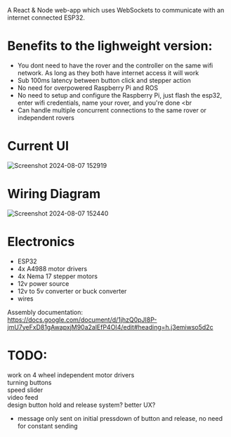A React &amp; Node web-app which uses WebSockets to communicate with an internet connected ESP32. <br>

# Benefits to the lighweight version:
- You dont need to have the rover and the controller on the same wifi network. As long as they both have internet access it will work <br>
- Sub 100ms latency between button click and stepper action <br>
- No need for overpowered Raspberry Pi and ROS <br>
- No need to setup and configure the Raspberry Pi, just flash the esp32, enter wifi credentials, name your rover, and you're done <br
- Can handle multiple concurrent connections to the same rover or independent rovers <br>

# Current UI
 ![Screenshot 2024-08-07 152919](https://github.com/user-attachments/assets/8a0c63d5-a183-4b93-bc53-5b4104ce17ba)


# Wiring Diagram
![Screenshot 2024-08-07 152440](https://github.com/user-attachments/assets/7f3dbc7d-6eaa-4e81-8bc7-af5b122c754c)

# Electronics
 - ESP32 <br>
 - 4x A4988 motor drivers <br>
 - 4x Nema 17 stepper motors <br>
 - 12v power source <br>
 - 12v to 5v converter or buck converter <br>
 - wires <br>

Assembly documentation: https://docs.google.com/document/d/1jhzQ0pJI8P-jmU7yeFxD81gAwapxjM90a2alEfP4OI4/edit#heading=h.j3emiwso5d2c <br>

# TODO:
work on 4 wheel independent motor drivers <br>
turning buttons <br>
speed slider <br>
video feed <br>
design button hold and release system? better UX? <br>
 - message only sent on initial pressdown of button and release, no need for constant sending <br>
